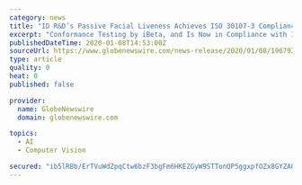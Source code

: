 ```yaml
---
category: news
title: "ID R&D’s Passive Facial Liveness Achieves ISO 30107-3 Compliance with Perfect Scores"
excerpt: "Conformance Testing by iBeta, and Is Now in Compliance with ISO/IEC 30107-3 LAS VEGAS, Jan. 08, 2020 (GLOBE NEWSWIRE) -- ID R&D, the award-winning biometrics technology provider offering AI-based voice,"
publishedDateTime: 2020-01-08T14:53:00Z
sourceUrl: https://www.globenewswire.com/news-release/2020/01/08/1967935/0/en/ID-R-D-s-Passive-Facial-Liveness-Achieves-ISO-30107-3-Compliance-with-Perfect-Scores.html
type: article
quality: 0
heat: 0
published: false

provider:
  name: GlobeNewswire
  domain: globenewswire.com

topics:
  - AI
  - Computer Vision

secured: "ib5lRBb/ErTVuWdZpqCtw6bzF3bgFm6HKEZGyW9STTonQP5ggxpfOZx8GYZAGGV2kvy/gjo6K+AMav55rpAiUuWx8nTcxBCopbX4cfRaJN5liyRVVD7H5NyX4pmSe0jUk5zJVHOO6e7M/DyerDPyGvnXCOdcgH/baYZ/enxICPZ2X1yO43yk033+HNeXLnhBySpo9RdUrim+W2VPTa3Esml1wWr8LyHTpuq93tKWdJquTu6hoyL/R5yRrbiivJ3fjbv0m8mEALhXUA9Xj2MQsw==;S/oABBmCEa3kOK1Gud5ojQ=="
---
```


